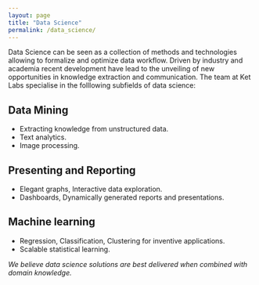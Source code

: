 ```yaml
---
layout: page
title: "Data Science"
permalink: /data_science/
---
```


Data Science can be seen as a collection of methods and technologies allowing to formalize and optimize data workflow. Driven by industry and academia recent development have lead to the unveiling of new opportunities in knowledge extraction and communication. The team at Ket Labs specialise in the folllowing subfields of data science: 

## Data Mining
* Extracting knowledge from unstructured data.
* Text analytics.
* Image processing.

## Presenting and Reporting
* Elegant graphs, Interactive data exploration.
* Dashboards, Dynamically generated reports and presentations.   

## Machine learning   
* Regression, Classification, Clustering for inventive applications.
* Scalable statistical learning.

*We believe data science solutions are best delivered when combined with domain knowledge.*

